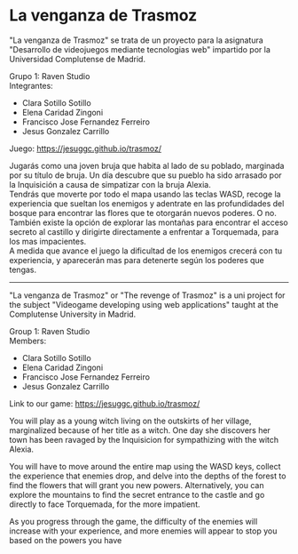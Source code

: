 # La venganza de Trasmoz


"La venganza de Trasmoz" se trata de un proyecto para la asignatura "Desarrollo de videojuegos mediante tecnologias web" impartido por la Universidad Complutense de Madrid.<br>


Grupo 1: Raven Studio<br>
Integrantes:<br>
<ul>
<li> Clara Sotillo Sotillo </li>
<li> Elena Caridad Zingoni </li>
<li> Francisco Jose Fernandez Ferreiro </li>
<li> Jesus Gonzalez Carrillo </li>
</ul>


Juego: https://jesuggc.github.io/trasmoz/

Jugarás como una joven bruja que habita al lado de su poblado, marginada por su título de bruja. Un día descubre que su pueblo ha sido arrasado por la Inquisición a causa de simpatizar con la bruja Alexia. <br>
Tendrás que moverte por todo el mapa usando las teclas WASD, recoge la experiencia que sueltan los enemigos y adentrate en las profundidades del bosque para encontrar las flores que te otorgarán nuevos poderes. O no. También existe la opción de explorar las montañas para encontrar el acceso secreto al castillo y dirigirte directamente a enfrentar a Torquemada, para los mas impacientes.<br>
A medida que avance el juego la dificultad de los enemigos crecerá con tu experiencia, y aparecerán mas para detenerte según los poderes que tengas.<br>

-------------------------------
"La venganza de Trasmoz" or "The revenge of Trasmoz" is a uni project for the subject "Videogame developing using web applications" taught at the Complutense University in Madrid. <br>

Group 1: Raven Studio<br>
Members:<br>
<ul>
<li> Clara Sotillo Sotillo </li>
<li> Elena Caridad Zingoni </li>
<li> Francisco Jose Fernandez Ferreiro </li>
<li> Jesus Gonzalez Carrillo </li>
</ul>


Link to our game: https://jesuggc.github.io/trasmoz/

You will play as a young witch living on the outskirts of her village, marginalized because of her title as a witch. One day she discovers her town has been ravaged by the Inquisicion for sympathizing with the witch Alexia.<br>

You will have to move around the entire map using the WASD keys, collect the experience that enemies drop, and delve into the depths of the forest to find the flowers that will grant you new powers. Alternatively, you can explore the mountains to find the secret entrance to the castle and go directly to face Torquemada, for the more impatient.<br>

As you progress through the game, the difficulty of the enemies will increase with your experience, and more enemies will appear to stop you based on the powers you have <br>
